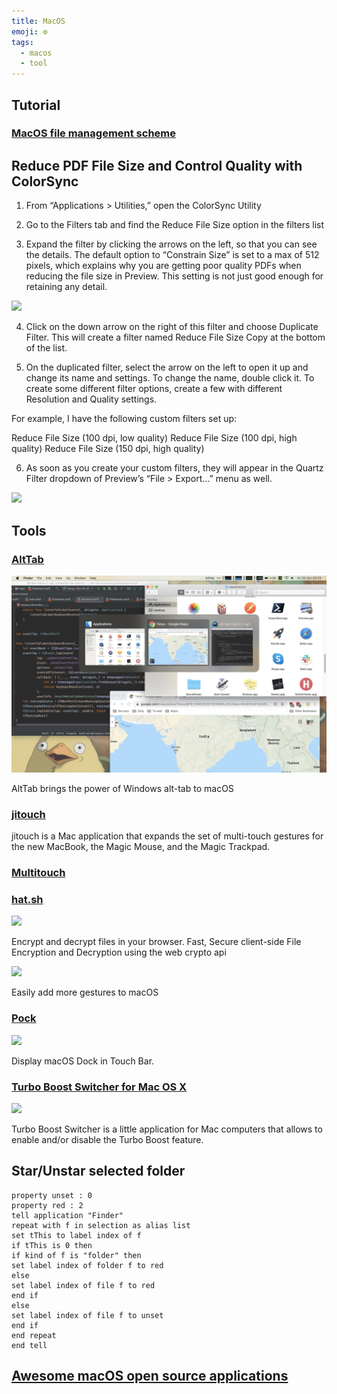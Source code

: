 ```yaml
---
title: MacOS
emoji: ⚙
tags:
  - macos
  - tool
---
```


## Tutorial

### [MacOS file management scheme](https://eurychen.me/post/solutions-of-macos-file-management/)

## Reduce PDF File Size and Control Quality with ColorSync

1. From “Applications > Utilities,” open the ColorSync Utility

2. Go to the Filters tab and find the Reduce File Size option in the filters list

3. Expand the filter by clicking the arrows on the left, so that you can see the details. The default option to “Constrain Size” is set to a max of 512 pixels, which explains why you are getting poor quality PDFs when reducing the file size in Preview. This setting is not just good enough for retaining any detail.

![](https://blog.macsales.com/wp-content/uploads/2020/07/ColorSyncUtility_Preferences.png)

4. Click on the down arrow on the right of this filter and choose Duplicate Filter. This will create a filter named Reduce File Size Copy at the bottom of the list.

5. On the duplicated filter, select the arrow on the left to open it up and change its name and settings. To change the name, double click it. To create some different filter options, create a few with different Resolution and Quality settings.

For example, I have the following custom filters set up:

Reduce File Size (100 dpi, low quality)
Reduce File Size (100 dpi, high quality)
Reduce File Size (150 dpi, high quality)

6. As soon as you create your custom filters, they will appear in the Quartz Filter dropdown of Preview’s “File > Export…” menu as well.

![](https://blog.macsales.com/wp-content/uploads/2020/07/Preview_updatedFiltersList.jpg)

## Tools

### [AltTab](https://github.com/lwouis/alt-tab-macos)

![](https://github.com/lwouis/alt-tab-macos/raw/master/docs/public/demo/frontpage.jpg)

AltTab brings the power of Windows alt-tab to macOS

### [jitouch](https://www.jitouch.com/)

jitouch is a Mac application that expands the set of multi-touch gestures for the new MacBook, the Magic Mouse, and the Magic Trackpad.

### [Multitouch](https://multitouch.app/)

### [hat.sh](https://github.com/sh-dv/hat.sh)

![](https://camo.githubusercontent.com/e1e78e542cc049cb79f55627b2eb602bad1d952e/68747470733a2f2f692e696d6775722e636f6d2f62745a526533632e676966)

Encrypt and decrypt files in your browser. Fast, Secure client-side File Encryption and Decryption using the web crypto api

![](https://multitouch.app/images/screenshot.png)

Easily add more gestures to macOS

### [Pock](https://pock.dev/)

![](https://pock.dev/assets/img/preview/pock_widgets.png)

Display macOS Dock in Touch Bar.

### [Turbo Boost Switcher for Mac OS X](http://tbswitcher.rugarciap.com/)

![](https://www.rugarciap.com/wp-content/uploads/2019/07/captura_web_main.png)

Turbo Boost Switcher is a little application for Mac computers that allows to enable and/or disable the Turbo Boost feature.

## Star/Unstar selected folder

```applescript
property unset : 0
property red : 2
tell application "Finder"
repeat with f in selection as alias list
set tThis to label index of f
if tThis is 0 then
if kind of f is "folder" then
set label index of folder f to red
else
set label index of file f to red
end if
else
set label index of file f to unset
end if
end repeat
end tell
```

## [Awesome macOS open source applications](https://github.com/serhii-londar/open-source-mac-os-apps/blob/master/README.md)
